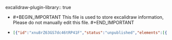 excalidraw-plugin-library:: true

- #+BEGIN_IMPORTANT
  This file is used to store excalidraw information, Please do not manually edit this file.
  #+END_IMPORTANT
- ```json
  [{"id":"xnu8rZ63GS7dc46tRP41F","status":"unpublished","elements":[{"type":"line","version":58,"versionNonce":2053096603,"isDeleted":false,"id":"qfu1Rr4Y57uQNsQ3juU5c","fillStyle":"hachure","strokeWidth":1,"strokeStyle":"solid","roughness":1,"opacity":100,"angle":0,"x":504.52874755859375,"y":171.87646484375,"strokeColor":"#1e1e1e","backgroundColor":"transparent","width":0.267425537109375,"height":499.6719970703125,"seed":1957521077,"groupIds":[],"frameId":null,"roundness":{"type":2},"boundElements":[],"updated":1696407540394,"link":null,"locked":false,"startBinding":null,"endBinding":null,"lastCommittedPoint":null,"startArrowhead":null,"endArrowhead":null,"points":[[0,0],[-0.267425537109375,499.6719970703125]]},{"type":"line","version":148,"versionNonce":988247771,"isDeleted":false,"id":"plNf8okmHucQoizsNYuBZ","fillStyle":"hachure","strokeWidth":1,"strokeStyle":"solid","roughness":1,"opacity":100,"angle":0,"x":505.45947265625,"y":670.2290649414062,"strokeColor":"#1e1e1e","backgroundColor":"transparent","width":608.382080078125,"height":0.88433837890625,"seed":803251861,"groupIds":[],"frameId":null,"roundness":{"type":2},"boundElements":[],"updated":1696407555123,"link":null,"locked":false,"startBinding":null,"endBinding":null,"lastCommittedPoint":null,"startArrowhead":null,"endArrowhead":null,"points":[[0,0],[608.382080078125,-0.88433837890625]]},{"type":"text","version":11,"versionNonce":764753045,"isDeleted":false,"id":"8uhMbVgDXTgKmS6Oxhcm3","fillStyle":"hachure","strokeWidth":1,"strokeStyle":"solid","roughness":1,"opacity":100,"angle":0,"x":1110,"y":728,"strokeColor":"#1e1e1e","backgroundColor":"transparent","width":84.49990844726562,"height":25,"seed":276063669,"groupIds":[],"frameId":null,"roundness":null,"boundElements":[],"updated":1696407562439,"link":null,"locked":false,"fontSize":20,"fontFamily":1,"text":"Quantity","textAlign":"left","verticalAlign":"top","containerId":null,"originalText":"Quantity","lineHeight":1.25,"baseline":17},{"type":"text","version":43,"versionNonce":1996178837,"isDeleted":false,"id":"HUH7RfOee6IEQxVS9iw4x","fillStyle":"hachure","strokeWidth":1,"strokeStyle":"solid","roughness":1,"opacity":100,"angle":0,"x":381.83282470703125,"y":167.9561309814453,"strokeColor":"#1e1e1e","backgroundColor":"transparent","width":47.17994689941406,"height":25,"seed":1078383445,"groupIds":[],"frameId":null,"roundness":null,"boundElements":[],"updated":1696407568583,"link":null,"locked":false,"fontSize":20,"fontFamily":1,"text":"Price","textAlign":"left","verticalAlign":"top","containerId":null,"originalText":"Price","lineHeight":1.25,"baseline":17},{"type":"line","version":94,"versionNonce":1825076123,"isDeleted":false,"id":"9v4hF-gEhUxHPMmsvCjw3","fillStyle":"hachure","strokeWidth":1,"strokeStyle":"solid","roughness":1,"opacity":100,"angle":0,"x":562.8098754882812,"y":220.1231231689453,"strokeColor":"#1971c2","backgroundColor":"transparent","width":463.34259033203125,"height":356.2621307373047,"seed":923257589,"groupIds":[],"frameId":null,"roundness":{"type":2},"boundElements":[],"updated":1696407577966,"link":null,"locked":false,"startBinding":null,"endBinding":null,"lastCommittedPoint":null,"startArrowhead":null,"endArrowhead":null,"points":[[0,0],[463.34259033203125,356.2621307373047]]},{"type":"text","version":2,"versionNonce":1905166555,"isDeleted":false,"id":"X_r84GnwlhX86UJuS8Ulj","fillStyle":"hachure","strokeWidth":1,"strokeStyle":"solid","roughness":1,"opacity":100,"angle":0,"x":1069,"y":579,"strokeColor":"#1971c2","backgroundColor":"transparent","width":15.599990844726562,"height":25,"seed":339127541,"groupIds":[],"frameId":null,"roundness":null,"boundElements":[],"updated":1696407580327,"link":null,"locked":false,"fontSize":20,"fontFamily":1,"text":"D","textAlign":"left","verticalAlign":"top","containerId":null,"originalText":"D","lineHeight":1.25,"baseline":17},{"type":"line","version":89,"versionNonce":571017467,"isDeleted":false,"id":"f_56p3JikMe90ps44RDSo","fillStyle":"hachure","strokeWidth":1,"strokeStyle":"solid","roughness":1,"opacity":100,"angle":0,"x":612.4400634765625,"y":569.6314086914062,"strokeColor":"#e03131","backgroundColor":"transparent","width":340.1942138671875,"height":365.5298767089844,"seed":505329019,"groupIds":[],"frameId":null,"roundness":{"type":2},"boundElements":[],"updated":1696407589082,"link":null,"locked":false,"startBinding":null,"endBinding":null,"lastCommittedPoint":null,"startArrowhead":null,"endArrowhead":null,"points":[[0,0],[340.1942138671875,-365.5298767089844]]},{"type":"text","version":20,"versionNonce":112677045,"isDeleted":false,"id":"wFj0rcKr95iuUMmIY-_5L","fillStyle":"hachure","strokeWidth":1,"strokeStyle":"solid","roughness":1,"opacity":100,"angle":0,"x":981.9368286132812,"y":185.66944885253906,"strokeColor":"#e03131","backgroundColor":"transparent","width":12.159988403320312,"height":25,"seed":1614121365,"groupIds":[],"frameId":null,"roundness":null,"boundElements":[],"updated":1696407595183,"link":null,"locked":false,"fontSize":20,"fontFamily":1,"text":"S","textAlign":"left","verticalAlign":"top","containerId":null,"originalText":"S","lineHeight":1.25,"baseline":17}],"created":1696407609109}]
  ```